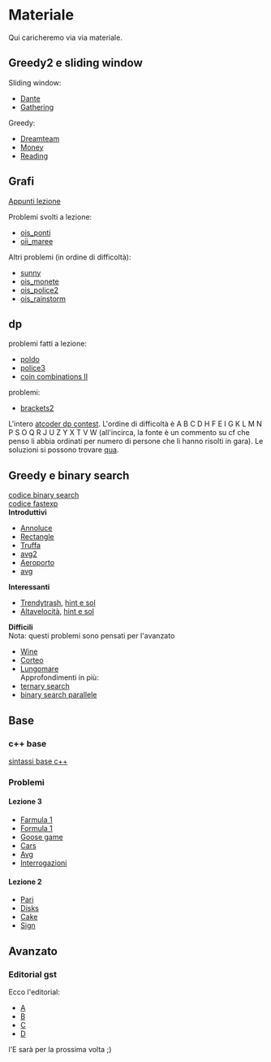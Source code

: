 # Materiale
Qui caricheremo via via materiale.

## Greedy2 e sliding window
Sliding window:
- [Dante](./problemi/dreamteam.md)
- [Gathering](./problemi/gather.md)

Greedy:
- [Dreamteam](./problemi/dreamteam.md)
- [Money](./problemi/money.md)
- [Reading](./problemi/reading.md)


## Grafi
[Appunti lezione](./materiale/grafi.md)

Problemi svolti a lezione:
 - [ois_ponti](./problemi/ois_ponti.md)
 - [oii_maree](./problemi/oii_maree.md)

Altri problemi (in ordine di difficoltà):
 - [sunny](https://training.olinfo.it/task/sunny)
 - [ois_monete](https://training.olinfo.it/task/ois_monete)
 - [ois_police2](https://training.olinfo.it/task/ois_patrol2)
 - [ois_rainstorm](https://training.olinfo.it/task/ois_rainstorm)

## dp
problemi fatti a lezione:
- [poldo](./problemi/poldo.md)
- [police3](./problemi/police3.md)
- [coin combinations II](./problemi/coin_combinations_II.md)   

problemi: 
- [brackets2](https://training.olinfo.it/task/ois_brackets2)   

L'intero [atcoder dp contest](https://atcoder.jp/contests/dp). L'ordine di difficoltà è A B C D H F E I G K L M N P S O Q R J U Z Y X T V W (all'incirca, la fonte è un commento su cf che penso li abbia ordinati per numero di persone che li hanno risolti in gara). Le soluzioni si possono trovare [qua](https://nwatx.me/post/atcoderdp).

## Greedy e binary search
[codice binary search](./materiale/binary_search.md)   
[codice fastexp](./materiale/fastexp.md)    
**Introduttivi**
- [Annoluce](https://training.olinfo.it/task/ois_annoluce)
- [Rectangle](https://training.olinfo.it/task/ois_rectangle)
- [Truffa](https://training.olinfo.it/task/ois_truffa)
- [avg2](https://training.olinfo.it/task/ois_avg2)
- [Aeroporto](https://training.olinfo.it/task/oii_aeroporto)
- [avg](https://training.olinfo.it/task/ois_avg)

**Interessanti**
- [Trendytrash](https://training.olinfo.it/task/oii_trendytrash), [hint e sol](./problemi/trendytrash.md)
- [Altavelocità](https://training.olinfo.it/task/abc_altavelocita), [hint e sol](./problemi/altavelocità.md)

**Difficili**   
Nota: questi problemi sono pensati per l'avanzato
- [Wine](https://training.olinfo.it/task/ois_wine)
- [Corteo](https://training.olinfo.it/task/oii_corteo)
- [Lungomare](https://training.olinfo.it/task/oii_lungomare)    
Approfondimenti in più:
- [ternary search](https://cp-algorithms.com/num_methods/ternary_search.html)
- [binary search parallele](https://codeforces.com/blog/entry/45578)

## Base
### c++ base
[sintassi base c++](./materiale/cpp_cheatsheet.md)
### Problemi
#### Lezione 3
- [Farmula 1](https://training.olinfo.it/task/ois_farmula1)
- [Formula 1](https://training.olinfo.it/task/ois_f1)
- [Goose game](https://training.olinfo.it/task/ois_goose)
- [Cars](https://training.olinfo.it/task/ois_cars)
- [Avg](https://training.olinfo.it/task/ois_avg)
- [Interrogazioni](https://training.olinfo.it/task/ois_interrogazioni)

#### Lezione 2
- [Pari](https://training.olinfo.it/task/pari)
- [Disks](https://training.olinfo.it/task/ois_disks)
- [Cake](https://training.olinfo.it/task/ois_cake)
- [Sign](https://training.olinfo.it/task/ois_sign)

## Avanzato
### Editorial gst
Ecco l'editorial:
- [A](./problemi/gather.md)
- [B](./problemi/money.md)
- [C](./problemi/reading.md)
- [D](./problemi/renovations.md)

l'E sarà per la prossima volta ;)
